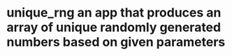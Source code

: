 # unique_rng an app that produces an array of unique randomly generated numbers based on given parameters
